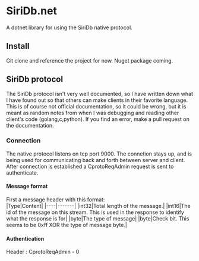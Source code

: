 # SiriDb.net
A dotnet library for using the SiriDb native protocol.  

## Install
Git clone and reference the project for now.  Nuget package coming.

## SiriDb protocol
The SiriDb protocol isn't very well documented, so I have written down what I have found out so that others can make clients in their favorite language.  This is of course not official documentation, so it could be wrong, but it is meant as random notes from when I was debugging and reading other client's code (golang,c,python).  If you find an error, make a pull request on the documentation.

### Connection
The native protocol listens on tcp port 9000.  The connetion stays up, and is being used for communicating back and forth between server and 
client.  After connection is established a CprotoReqAdmin request is sent to authenticate.
#### Message format
First a message header with this format:  
|Type|Content|
|----|-------|
|int32|Total length of the message.|
|int16|The id of the message on this stream.  This is used in the response to identify what the response is for|
|byte|The type of message|
|byte|Check bit.  This seems to be 0xff XOR the type of message byte.|

#### Authentication
Header : CprotoReqAdmin  - 0 
